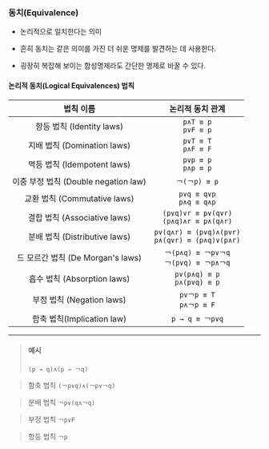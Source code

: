 ### 동치(Equivalence)

- 논리적으로 일치한다는 의미

- 흔히 동치는 같은 의미를 가진 더 쉬운 명제를 발견하는 데 사용한다.

- 굉장히 복잡해 보이는 합성명제라도 간단한 명제로 바꿀 수 있다.

#### 논리적 동치(Logical Equivalences) 법칙

|              법칙 이름               |                논리적 동치 관계                 |
| :----------------------------------: | :---------------------------------------------: |
|      항등 법칙 (Identity laws)       |               `p∧T ≡ p`<br/>`p∨F ≡ p`               |
|     지배 법칙 (Domination laws)      |               `p∨T ≡ T`<br/>`p∧F ≡ F`               |
|     멱등 법칙 (Idempotent laws)      |               `p∨p ≡ p`<br/>`p∧p ≡ p`               |
| 이중 부정 법칙 (Double negation law) |                   `￢(￢p) ≡ p`                   |
|     교환 법칙 (Commutative laws)     |             `p∨q ≡ q∨p`<br/>`p∧q ≡ q∧p`             |
|     결합 법칙 (Associative laws)     |     `(p∨q)∨r ≡ p∨(q∨r)`<br/>`(p∧q)∧r ≡ p∧(q∧r)`     |
|    분배 법칙 (Distributive laws)     | `p∨(q∧r) ≡ (p∨q)∧(p∨r)`<br/>`p∧(q∨r) ≡ (p∧q)∨(p∧r)` |
|  드 모르간 법칙 (De Morgan's laws)   |     `￢(p∧q) ≡ ￢p∨￢q`<br/>`￢(p∨q) ≡ ￢p∧￢q`     |
|     흡수 법칙 (Absorption laws)      |           `p∨(p∧q) ≡ p`<br/>`p∧(p∨q) ≡ p`           |
|      부정 법칙 (Negation laws)       |             `p∨￢p ≡ T`<br/>`p∧￢p ≡ F`             |
|      함축 법칙(Implication law)      |                   `p → q ≡ ￢p∨q`                   |

---

> #### 예시
>
> `(p → q)∧(p → ￢q)`

> 함축 법칙
> `(￢p∨q)∧(￢p∨￢q)`

> 분배 법칙
> `￢p∨(q∧￢q)`

> 부정 법칙
> `￢p∨F`

> 항등 법칙
> `￢p`
